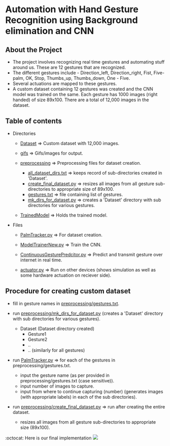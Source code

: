 # Automation with Hand Gesture Recognition using Background elimination and CNN

## About the Project

- The project involves recognizing real time gestures and automating stuff around us. These are 12 gestures that are recognized.
- The different gestures include - Direction_left, Direction_right, Fist, Five-palm, OK, Stop, Thumbs_up, Thumbs_down, One - Five.
- Several actuations are mapped to these gestures.
- A custom dataset containing 12 gestures was created and the CNN model was trained on the same. Each gesture has 1000 images (right handed) of size 89x100. There are a total of 12,000 images in the dataset.

## Table of contents

- Directories

  - [Dataset](Dataset) => Custom dataset with 12,000 images.

  - [gifs](gifs) => Gifs/images for output.

  - [preprocessing](preprocessing) => Preprocessing files for dataset creation.

    - [all_dataset_dirs.txt](preprocessing/all_dataset_dirs.txt) => keeps record of sub-directories created in 'Dataset'.
    - [create_final_dataset.py](preprocessing/create_final_dataset.py) => resizes all images from all gesture sub-directories to appropriate size of 89x100.
    - [gestures.txt](preprocessing/gestures.txt) => file containing list of gestures.
    - [mk_dirs_for_dataset.py](preprocessing/mk_dirs_for_dataset.py) => creates a 'Dataset' directory with sub directories for various gestures.

  - [TrainedModel](TrainedModel) => Holds the trained model.

- Files

  - [PalmTracker.py](PalmTracker.py) => For dataset creation.

  - [ModelTrainerNew.py](ModelTrainerNew.py) => Train the CNN.

  - [ContinuousGesturePredcitor.py](ContinuousGesturePredcitor.py) => Predict and transmit gesture over internet in real time.

  - [actuator.py](actuator.py) => Run on other devices (shows simulation as well as some hardware actuation on reciever side).

## Procedure for creating custom dataset

- fill in gesture names in [preprocessing/gestures.txt](preprocessing/gestures.txt).

- run [preprocessing/mk_dirs_for_dataset.py](preprocessing/mk_dirs_for_dataset.py) (creates a 'Dataset' directory with sub directories for various gestures).

  - Dataset (Dataset directory created)
    - Gesture1
    - Gesture2
    - ..
    - .. (similarly for all gestures)

- run [PalmTracker.py](PalmTracker.py) => for each of the gestures in preprocessing/gestures.txt.

  - input the gesture name (as per provided in preprocessing/gestures.txt (case sensitive)).
  - input number of images to capture.
  - input from where to continue capturing (number)
    (generates images (with appropriate labels) in each of the sub directories).

- run [preprocessing/create_final_dataset.py](preprocessing/create_final_dataset.py) => run after creating the entire dataset.

  - resizes all images from all gesture sub-directories to appropriate size (89x100).

:octocat: Here is our final implementation 
![](DIPFinalImplementation.gif)
